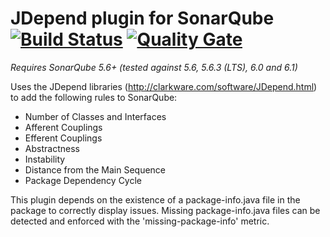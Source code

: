 # JDepend plugin for SonarQube [![Build Status](https://travis-ci.org/willemsrb/sonar-jdepend-plugin.svg?branch=master)](https://travis-ci.org/willemsrb/sonar-jdepend-plugin) [![Quality Gate](https://sonarqube.com/api/badges/gate?key=nl.future-edge.sonarqube.plugins:sonar-jdepend-plugin)](https://sonarqube.com/dashboard/index?id=nl.future-edge.sonarqube.plugins%3Asonar-jdepend-plugin)
*Requires SonarQube 5.6+ (tested against 5.6, 5.6.3 (LTS), 6.0 and 6.1)*

Uses the JDepend libraries (http://clarkware.com/software/JDepend.html) to add the following rules to SonarQube:

- Number of Classes and Interfaces
- Afferent Couplings
- Efferent Couplings
- Abstractness
- Instability
- Distance from the Main Sequence
- Package Dependency Cycle

This plugin depends on the existence of a package-info.java file in the package to correctly display issues.  Missing
package-info.java files can be detected and enforced with the 'missing-package-info' metric.
